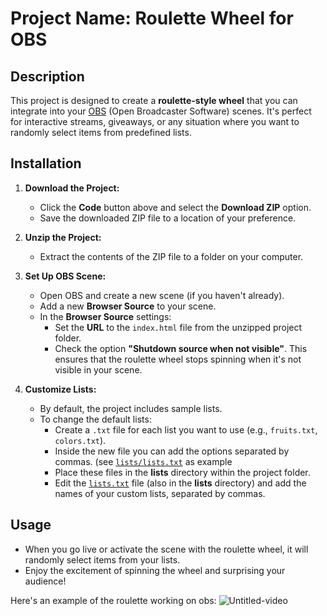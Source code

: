 # Project Name: Roulette Wheel for OBS

## Description
This project is designed to create a **roulette-style wheel** that you can integrate into your [OBS](https://obsproject.com/) (Open Broadcaster Software) scenes. It's perfect for interactive streams, giveaways, or any situation where you want to randomly select items from predefined lists.

## Installation

1. **Download the Project:**
   - Click the **Code** button above and select the **Download ZIP** option.
   - Save the downloaded ZIP file to a location of your preference.

2. **Unzip the Project:**
   - Extract the contents of the ZIP file to a folder on your computer.

3. **Set Up OBS Scene:**
   - Open OBS and create a new scene (if you haven't already).
   - Add a new **Browser Source** to your scene.
   - In the **Browser Source** settings:
     - Set the **URL** to the `index.html` file from the unzipped project folder.
     - Check the option **"Shutdown source when not visible"**. This ensures that the roulette wheel stops spinning when it's not visible in your scene.

4. **Customize Lists:**
   - By default, the project includes sample lists.
   - To change the default lists:
     - Create a `.txt` file for each list you want to use (e.g., `fruits.txt`, `colors.txt`).
     - Inside the new file you can add the options separated by commas. (see [`lists/lists.txt`](https://github.com/miguelangel45/Roulette-s/blob/master/lists/list1.txt) as example
     - Place these files in the **lists** directory within the project folder.
     - Edit the [`lists.txt`](https://github.com/miguelangel45/Roulette-s/blob/master/lists/lists.txt) file (also in the **lists** directory) and add the names of your custom lists, separated by commas.

## Usage
- When you go live or activate the scene with the roulette wheel, it will randomly select items from your lists.
- Enjoy the excitement of spinning the wheel and surprising your audience!

Here's an example of the roulette working on obs:
![Untitled-video](https://github.com/miguelangel45/Roulette-s/assets/22915449/de074e6f-cdac-44cf-9681-db6e1591cfb0)

